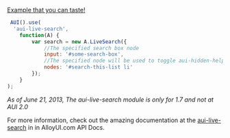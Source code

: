 [Example that you can taste!](http://htmlpreview.github.io/?https://raw.github.com/enochchu/lrdcom-recipes/master/live-search/livesearch.html)

```javascript
 AUI().use(
  'aui-live-search',
	function(A) {
		var search = new A.LiveSearch({
			//The specified search box node
			input: '#some-search-box',
			//The specified node will be used to toggle aui-hidden-helper 
			nodes: '#search-this-list li'
		});
	}
);
 ```
*As of June 21, 2013, The aui-live-search module is only for 1.7 and not at AUI 2.0*


For more information, check out the amazing documentation at the [aui-live-search](http://alloyui.com/versions/1.7.x/api/modules/aui-live-search.html) in in AlloyUI.com API Docs.
